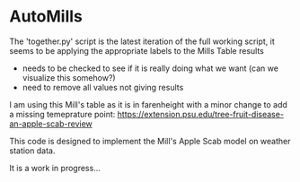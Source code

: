 # AutoMills

The 'together.py' script is the latest iteration of the full working script, it seems to be applying the appropriate labels to the Mills Table results

- needs to be checked to see if it is really doing what we want (can we visualize this somehow?)
- need to remove all values not giving results



I am using this Mill's table as it is in farenheight with a minor change to add a missing temeprature point:  https://extension.psu.edu/tree-fruit-disease-an-apple-scab-review

This code is designed to implement the Mill's Apple Scab model on weather station data.

It is a work in progress...



